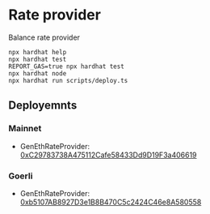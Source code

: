# Rate provider

Balance rate provider

```shell
npx hardhat help
npx hardhat test
REPORT_GAS=true npx hardhat test
npx hardhat node
npx hardhat run scripts/deploy.ts
```

## Deployemnts

### Mainnet
* GenEthRateProvider: [0xC29783738A475112Cafe58433Dd9D19F3a406619](https://etherscan.io/address/0xC29783738A475112Cafe58433Dd9D19F3a406619)
  
### Goerli
* GenEthRateProvider: [0xb5107AB8927D3e1B8B470C5c2424C46e8A580558](https://goerli.etherscan.io/address/0xb5107AB8927D3e1B8B470C5c2424C46e8A580558)